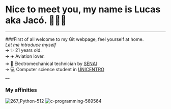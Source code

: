 <link rel="stylesheet" type="text/css" href="README.css">

# Nice to meet you, my name is Lucas aka Jacó.  👩🏻‍💻
<hr>


###First of all welcome to my Git webpage, feel yourself at home.<br>
*Let me introduce myself*<br>
➔ ✨ 21 years old. <br>
➔ ✈️ Aviation lover. <br>
➔ 🔧 Electromechanical technician by [SENAI](https://www.senaipr.org.br/guarapuava-1-9523-69443.shtml)<br>
➔ 💻 Computer science student in [UNICENTRO](https://www3.unicentro.br/)<br>
__<br>
### My affinities

![267_Python-512](https://user-images.githubusercontent.com/47838862/117913058-08b87e00-b2b7-11eb-8bc8-9da1c01104b0.png)
![c-programming-569564](https://user-images.githubusercontent.com/47838862/117913102-1f5ed500-b2b7-11eb-96f3-9c9cd4aa7743.png)



